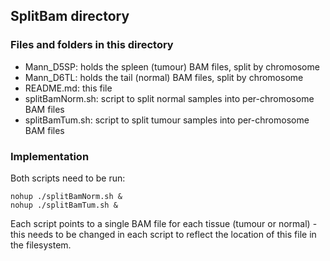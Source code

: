 ## SplitBam directory 

### Files and folders in this directory

 - Mann_D5SP: holds the spleen (tumour) BAM files, split by chromosome
 - Mann_D6TL: holds the tail (normal) BAM files, split by chromosome
 - README.md: this file
 - splitBamNorm.sh: script to split normal samples into per-chromosome BAM files
 - splitBamTum.sh: script to split tumour samples into per-chromosome BAM files

### Implementation

Both scripts need to be run:

```
nohup ./splitBamNorm.sh &
nohup ./splitBamTum.sh &
```

Each script points to a single BAM file for each tissue (tumour or normal) - this needs to 
be changed in each script to reflect the location of this file in the filesystem.


